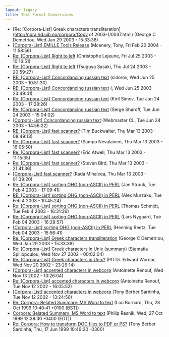 ```yaml
---
layout: legacy
title: Text Format Conversions
---
```

* [Re: [Corpora-List] Greek characters transliteration](http://nora.hd.uib.no/corpora/Copy of 2003-1/0037.html) (George C Demetriou, Wed Jan 29 2003 - 15:33:38)
* [[Corpora-List] EMILLE Tools Release](http://nora.hd.uib.no/corpora/2004-1/0170.html) (Mcenery, Tony, Fri Feb 20 2004 - 11:58:56)
* [Re: [Corpora-List] Right to left](http://nora.hd.uib.no/corpora/2003-1/0724.html) (Christophe Lejeune, Fri Jul 25 2003 - 10:16:51)
* [Re: [Corpora-List] Right to left](http://nora.hd.uib.no/corpora/2003-1/0713.html) (Tsuguya Sasaki, Thu Jul 24 2003 - 20:59:27)
* [RE: [Corpora-List] Concordancing russian text](http://nora.hd.uib.no/corpora/2003-1/0624.html) (sidorov, Wed Jun 25 2003 - 10:51:30)
* [RE: [Corpora-List] Concordancing russian text](http://nora.hd.uib.no/corpora/2003-1/0624.html) (, Wed Jun 25 2003 - 23:49:41)
* [Re: [Corpora-List] Concordancing russian text](http://nora.hd.uib.no/corpora/2003-1/0617.html) (Kiril Simov, Tue Jun 24 2003 - 17:28:26)
* [Re: [Corpora-List] Concordancing russian text](http://nora.hd.uib.no/corpora/2003-1/0616.html) (Serge Sharoff, Tue Jun 24 2003 - 15:04:02)
* [[Corpora-List] Concordancing russian text](http://nora.hd.uib.no/corpora/2003-1/0614.html) (Webmaster CL, Tue Jun 24 2003 - 14:56:22)
* [RE: [Corpora-List] fast scanner?](http://nora.hd.uib.no/corpora/2003-1/0217.html) (Tim Buckwalter, Thu Mar 13 2003 - 08:49:13)
* [Re: [Corpora-List] fast scanner?](http://nora.hd.uib.no/corpora/2003-1/0210.html) (Sampo Nevalainen, Thu Mar 13 2003 - 16:05:50)
* [Re: [Corpora-List] fast scanner?](http://nora.hd.uib.no/corpora/2003-1/0209.html) (Eric Atwell, Thu Mar 13 2003 - 11:15:35)
* [Re: [Corpora-List] fast scanner?](http://nora.hd.uib.no/corpora/2003-1/0208.html) (Steven BIrd, Thu Mar 13 2003 - 21:41:36)
* [[Corpora-List] fast scanner?](http://nora.hd.uib.no/corpora/2003-1/0207.html) (Rada Mihalcea, Thu Mar 13 2003 - 01:39:20)
* [Re: [Corpora-List] sorting OHG (non-ASCII) in PERL](http://nora.hd.uib.no/corpora/2003-1/0081.html) (Jan Strunk, Tue Feb 4 2003 - 17:09:41)
* [RE: [Corpora-List] sorting OHG (non-ASCII) in PERL](http://nora.hd.uib.no/corpora/2003-1/0080.html) (Alex Murzaku, Tue Feb 4 2003 - 10:45:24)
* [Re: [Corpora-List] sorting OHG (non-ASCII) in PERL](http://nora.hd.uib.no/corpora/2003-1/0079.html) (Thomas Schmidt, Tue Feb 4 2003 - 16:31:26)
* [Re: [Corpora-List] sorting OHG (non-ASCII) in PERL](http://nora.hd.uib.no/corpora/2003-1/0078.html) (Lars Nygaard, Tue Feb 04 2003 - 16:28:57)
* [[Corpora-List] sorting OHG (non-ASCII) in PERL](http://nora.hd.uib.no/corpora/2003-1/0077.html) (Henning Reetz, Tue Feb 04 2003 - 15:56:41)
* [Re: [Corpora-List] Greek characters transliteration](http://nora.hd.uib.no/corpora/2003-1/0037.html) (George C Demetriou, Wed Jan 29 2003 - 15:33:38)
* [Re: [Corpora-List] Greek characters in Unix (summary)](http://nora.hd.uib.no/corpora/2002-4/0185.html) (Stamatia Spiliopoulou, Wed Nov 27 2002 - 00:02:04)
* [Re: [Corpora-List] Greek characters in Unix?](http://nora.hd.uib.no/corpora/2002-4/0173.html) (PD Dr. Edward Wornar, Wed Nov 20 2002 - 23:29:14)
* [[Corpora-List] accented characters in webcorp](http://nora.hd.uib.no/corpora/2002-4/0140.html) (Antoinette Renouf, Wed Nov 13 2002 - 13:26:04)
* [Re: [Corpora-List] accented characters in webcorp](http://nora.hd.uib.no/corpora/2002-4/0137.html) (Antoinette Renouf, Tue Nov 12 2002 - 16:05:52)
* [[Corpora-List] accented characters in webcorp](http://nora.hd.uib.no/corpora/2002-4/0136.html) (Tony Berber Sardinha, Tue Nov 12 2002 - 13:24:50)
* [Re: Corpora: Belated Summary: MS Word to text](http://nora.hd.uib.no/corpora/1999-3/0439.html) (Lou Burnard, Thu, 28 Oct 1999 10:40:41 +0100 (BST))
* [Corpora: Belated Summary: MS Word to text](http://nora.hd.uib.no/corpora/1999-3/0437.html) (Philip Resnik, Wed, 27 Oct 1999 12:38:30 -0400 (EDT))
* [Re: Corpora: How to transform DOC files to PDF or PS?](http://nora.hd.uib.no/corpora/1999-3/0119.html) (Tony Berber Sardinha, Thu, 17 Jun 1999 10:49:20 -0300)
